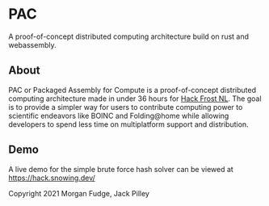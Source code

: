 # PAC

A proof-of-concept distributed computing architecture build on rust and webassembly.

## About

PAC or Packaged Assembly for Compute is a proof-of-concept distributed computing architecture made in under 36 hours
for [Hack Frost NL](https://hackfrostnl.ca/). The goal is to provide a simpler way for users to contribute computing
power to scientific endeavors like BOINC and Folding@home while allowing developers to spend less time on multiplatform
support and distribution.

## Demo

A live demo for the simple brute force hash solver can be viewed at https://hack.snowing.dev/

Copyright 2021 Morgan Fudge, Jack Pilley